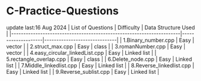 # C-Practice-Questions
update last:16 Aug 2024
| List of Questions                                                    | Difficulty         | Data Structure Used          |
|----------------------------------------------------------------------|--------------------|------------------------------|
| 1.Binary_number.cpp                                                  | Easy               | vector                       |
| 2.struct_max.cpp                                                     | Easy               | class                        |
| 3.romanNumber.cpp                                                    | Easy               | vector                       |
| 4.easy_circular_linkedList.cpp                                       | Easy               | Linked list                  |
| 5.rectangle_overlap.cpp                                              | Easy               | class                        |
| 6.Delete_node.cpp                                                    | Easy               | Linked list                  |
| 7.Middle_linkedlist.cpp                                              | Easy               | Linked list                  |
| 8.Reverse_linkedlist.cpp                                             | Easy               | Linked list                  |
| 9.Reverse_sublist.cpp                                                | Easy               | Linked list                  |
